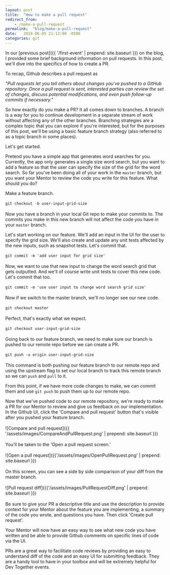 ```yaml
---
layout: post
title:  "How to make a pull request"
redirect_from: 
    - /make-a-pull-request
permalink:  "blog/make-a-pull-request"
date:   2018-06-05 21:13:00 -0500
categories: git
---
```

In our [previous post]({{ '/first-event' | prepend: site.baseurl }}) on the blog, I provided some brief background information on pull requests. In this post, we'll dive into the specifics of how to create a PR. 

To recap, Github describes a pull request as 

_"Pull requests let you tell others about changes you've pushed to a GitHub repository. Once a pull request is sent, interested parties can review the set of changes, discuss potential modifications, and even push follow-up commits if necessary."_

So how exactly do you make a PR? It all comes down to branches. A branch is a way for you to continue development in a separate stream of work without affecting any of the other branches. Branching strategies are a complex topic that you can explore if you're interested, but for the purposes of this post, we'll be using a basic feature branch strategy (also referred to as a topic branch in some places). 

Let's get started.

Pretend you have a simple app that generates word searches for you. Currently, the app only generates a single size word search, but you want to add a feature so that the user can specify the size of the grid for the word search. So far you've been doing all of your work in the `master` branch, but you want your Mentor to review the code you write for this feature. What should you do?

Make a feature branch.
<br/>
<br/>
`git checkout -b user-input-grid-size`
<br/>
<br/>
Now you have a branch in your local Git repo to make your commits to. The commits you make in this new branch will not affect the code you have in your `master` branch. 

Let's start working on our feature. We'll add an input in the UI for the user to specify the grid size. We'll also create and update any unit tests affected by the new inputs, such as snapshot tests. Let's commit that.
<br/>
<br/>
`git commit -m 'add user input for grid size'`
<br/>
<br/>
Now, we want to use that new input to change the word search grid that gets outputted. And we'll of course write unit tests to cover this new code. Let's commit that too.
<br/>
<br/>
`git commit -m 'use user input to change word search grid size'`
<br/>
<br/>
Now if we switch to the master branch, we'll no longer see our new code.
<br/>
<br/>
`git checkout master`
<br/>
<br/>
Perfect, that's exactly what we expect.
<br/>
<br/>
`git checkout user-input-grid-size`
<br/>
<br/>
Going back to our feature branch, we need to make sure our branch is pushed to our remote repo before we can create a PR.
<br/>
<br/>
`git push -u origin user-input-grid-size`
<br/>
<br/>
This command is both pushing our feature branch to our remote repo and using the upstream flag to set our local branch to track this remote branch so we can `push` and `pull` to it. 

From this point, if we have more code changes to make, we can commit them and use `git push` to push them up to our remote repo.

Now that we've pushed code to our remote repository, we're ready to make a PR for our Mentor to review and give us feedback on our implementation. In the Github UI, click the 'Compare and pull request' button that's visible after you pushed your feature branch.
<br/>
<br/>
![Compare and pull request]({{ '/assets/images/CompareAndPullRequest.png' | prepend: site.baseurl }})
<br/>
<br/>
You'll be taken to the 'Open a pull request screen.' 
<br/>
<br/>
![Open a pull request]({{'/assets/images/OpenPullRequest.png' | prepend: site.baseurl }})
<br/>
<br/>
On this screen, you can see a side by side comparison of your diff from the master branch.
<br/>
<br/>
![Pull request diff]({{'/assets/images/PullRequestDiff.png' | prepend: site.baseurl }})
<br/>
<br/>
Be sure to give your PR a descriptive title and use the description to provide context for your Mentor about the feature you are implementing, a summary of the code you wrote, and questions you have. Then click 'Create pull request'.

Your Mentor will now have an easy way to see what new code you have written and be able to provide Github comments on specific lines of code via the UI.

PRs are a great way to facilitate code reviews by providing an easy to understand diff of the code and an easy UI for submitting feedback. They are a handy tool to have in your toolbox and will be extremely helpful for Dev Together events.
